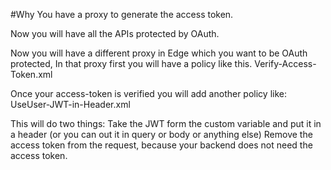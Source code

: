 #Why
You have a proxy to generate the access token.

Now you will have all the APIs protected by OAuth.

Now you will have a different proxy in Edge which you want to be OAuth protected, In that proxy first you will have a policy like this.
Verify-Access-Token.xml

Once your access-token is verified you will add another policy like: UseUser-JWT-in-Header.xml

This will do two things: Take the JWT form the custom variable and put it in a header (or you can out it in query or body or anything else)
Remove the access token from the request, because your backend does not need the access token.

